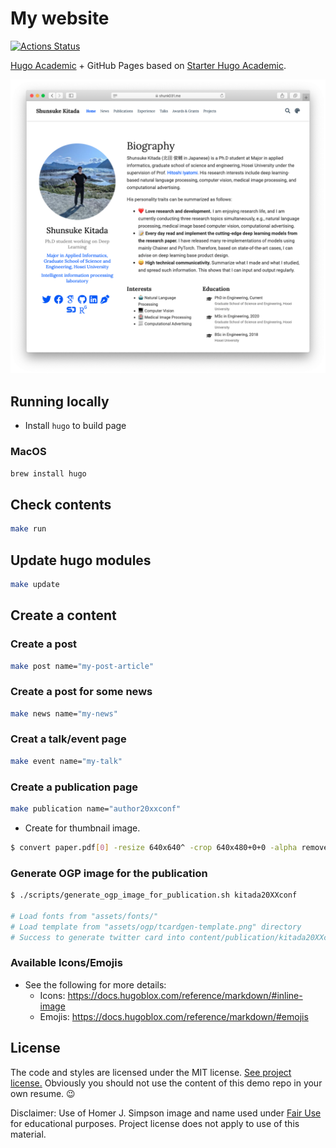 # My website

[![Actions Status](https://github.com/shunk031/shunk031.github.io/workflows/Page%20Build/badge.svg)](https://github.com/shunk031/shunk031.github.io/actions?query=workflow%3A%22Page+Build%22)

[Hugo Academic](https://github.com/gcushen/hugo-academic) + GitHub Pages based on [Starter Hugo Academic](https://github.com/wowchemy/starter-hugo-academic).

[![Website Thumbnail](.github/README/thumbnail.png)](http://www.shunk031.me)

## Running locally

- Install `hugo` to build page

### MacOS

```sh
brew install hugo
```

## Check contents

```sh
make run
```

## Update hugo modules

```sh
make update
```

## Create a content
### Create a post

```sh
make post name="my-post-article"
```

### Create a post for some news

```sh
make news name="my-news"
```

### Creat a talk/event page

```sh
make event name="my-talk"
```

### Create a publication page

```sh
make publication name="author20xxconf"
```

- Create for thumbnail image.

```sh
$ convert paper.pdf[0] -resize 640x640^ -crop 640x480+0+0 -alpha remove featured.png
```

### Generate OGP image for the publication

```sh
$ ./scripts/generate_ogp_image_for_publication.sh kitada20XXconf

# Load fonts from "assets/fonts/"
# Load template from "assets/ogp/tcardgen-template.png" directory
# Success to generate twitter card into content/publication/kitada20XXconf/featured.png
```

### Available Icons/Emojis

- See the following for more details:
  - Icons: https://docs.hugoblox.com/reference/markdown/#inline-image
  - Emojis: https://docs.hugoblox.com/reference/markdown/#emojis

## License

The code and styles are licensed under the MIT license. [See project license.](LICENSE) Obviously you should not use the content of this demo repo in your own resume. :wink:

Disclaimer: Use of Homer J. Simpson image and name used under [Fair Use](https://en.wikipedia.org/wiki/Fair_use) for educational purposes. Project license does not apply to use of this material.
